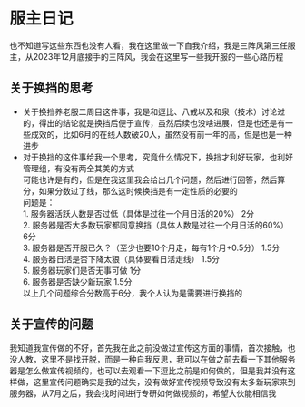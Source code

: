 # 服主日记
也不知道写这些东西也没有人看，我在这里做一下自我介绍，我是三阵风第三任服主，从2023年12月底接手的三阵风，我会在这里写一些我开服的一些心路历程
## 关于换挡的思考
- 关于换挡养老服二周目这件事，我是和逗比、八戒以及和泉（技术）讨论过的，得出的结论就是换挡后便于宣传，虽然后续也没啥进展，但是也还是有一些成效的，比如6月的在线人数破20人，虽然没有前一年的高，但是也是一种进步
- 对于换挡的这件事给我一个思考，究竟什么情况下，换挡才利好玩家，也利好管理组，有没有两全其美的方式  
可能也许是有的，但是在我这里我会给出几个问题，然后进行回答，然后算分，如果分数过了线，那么这时候换挡是有一定性质的必要的  
问题是：  
        1. 服务器活跃人数是否过低（具体是过往一个月日活的20%） 2分  
        2. 服务器是否大多数玩家都同意换挡（具体人数是过往一个月日活的60%） 6分  
        3. 服务器是否开服已久？（至少也要10个月走，每有1个月+0.5分） 1.5分  
        4. 服务器日活是否下降太狠（具体要看日活走线） 1.5分  
        5. 服务器玩家们是否无事可做 1分  
        6. 服务器是否缺少新玩家 1.5分  
  以上几个问题综合分数高于6分，我个人认为是需要进行换挡的
## 关于宣传的问题
我知道我宣传做的不好，首先我在此之前没做过宣传这方面的事情，首次接触，也没人教，这里不是找开脱，而是一种自我反思，我可以在做之前去看一下其他服务器是怎么做宣传视频的，也可以去观看一下逗比之前是如何做的，但是我并没有这样做，这里宣传问题确实是我的过失，没有做好宣传视频导致没有太多新玩家来到服务器，从7月之后，我会找时间进行专研如何做视频的，希望大伙能相信我

